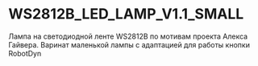 # WS2812B_LED_LAMP_V1.1_SMALL
Лампа на светодиодной ленте WS2812B по мотивам проекта Алекса Гайвера. Варинат маленькой лампы с адаптацией для работы кнопки RobotDyn

